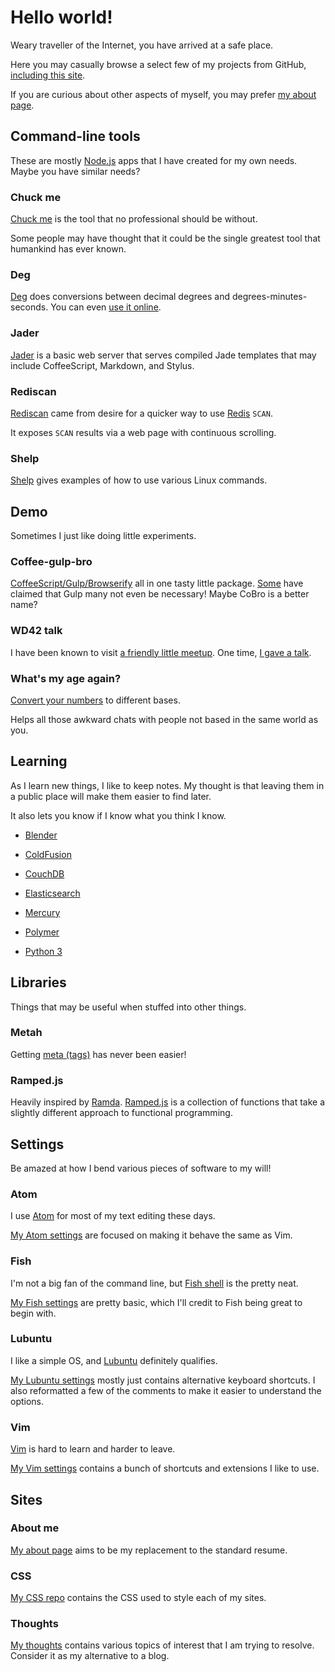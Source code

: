 # Hello world!

Weary traveller of the Internet, you have arrived at a safe place.

Here you may casually browse a select few of my projects from GitHub,
[including this site](https://github.com/MattMS/mattms.github.io).

If you are curious about other aspects of myself, you may prefer
[my about page](http://about.mattms.info/).


## Command-line tools

These are mostly [Node.js](https://nodejs.org/) apps that I have created for my own needs.
Maybe you have similar needs?


### Chuck me

[Chuck me](https://github.com/MattMS/chuckme)
is the tool that no professional should be without.

Some people may have thought that it could be the single greatest tool that humankind has ever known.


### Deg

[Deg](https://github.com/MattMS/deg)
does conversions between decimal degrees and degrees-minutes-seconds.
You can even [use it online](https://mattms.github.io/deg/).


### Jader

[Jader](https://mattms.github.io/jader)
is a basic web server that serves compiled Jade templates that may include CoffeeScript, Markdown, and Stylus.


### Rediscan

[Rediscan](https://github.com/MattMS/rediscan)
came from desire for a quicker way to use [Redis](http://redis.io/) `SCAN`.

It exposes `SCAN` results via a web page with continuous scrolling.


### Shelp

[Shelp](https://github.com/MattMS/shelp#shell-help)
gives examples of how to use various Linux commands.


## Demo

Sometimes I just like doing little experiments.


### Coffee-gulp-bro

[CoffeeScript/Gulp/Browserify](https://github.com/MattMS/coffee_gulp_bro)
all in one tasty little package.
[Some](https://github.com/joshgillies) have claimed that Gulp many not even be necessary!
Maybe CoBro is a better name?


### WD42 talk

I have been known to visit [a friendly little meetup](http://web.dev42.co/).
One time, [I gave a talk](https://github.com/MattMS/WD42_CoffeeScript_talk).


### What's my age again?

[Convert your numbers](https://github.com/MattMS/whats_my_age_again)
to different bases.

Helps all those awkward chats with people not based in the same world as you.


## Learning

As I learn new things, I like to keep notes.
My thought is that leaving them in a public place will make them easier to find later.

It also lets you know if I know what you think I know.

- [Blender](https://github.com/MattMS/Blender_notes)

- [ColdFusion](https://github.com/MattMS/ColdFusion_notes)

- [CouchDB](https://github.com/MattMS/CouchDB_notes)

- [Elasticsearch](https://github.com/MattMS/Elasticsearch_notes)

- [Mercury](https://github.com/MattMS/mercury_demo)

- [Polymer](https://github.com/MattMS/Polymer_demo)

- [Python 3](https://github.com/MattMS/Python_3_notes)


## Libraries

Things that may be useful when stuffed into other things.


### Metah

Getting [meta (tags)](https://github.com/MattMS/metah)
has never been easier!


### Ramped.js

Heavily inspired by [Ramda](http://ramdajs.com/).
[Ramped.js](https://github.com/MattMS/ramped.js)
is a collection of functions that take a slightly different approach to functional programming.


## Settings

Be amazed at how I bend various pieces of software to my will!


### Atom

I use [Atom](https://atom.io/) for most of my text editing these days.

[My Atom settings](https://github.com/MattMS/my_atom_settings)
are focused on making it behave the same as Vim.


### Fish

I'm not a big fan of the command line, but [Fish shell](http://fishshell.com/) is the pretty neat.

[My Fish settings](https://github.com/MattMS/my-fish-config)
are pretty basic, which I'll credit to Fish being great to begin with.


### Lubuntu

I like a simple OS, and [Lubuntu](http://lubuntu.net/) definitely qualifies.

[My Lubuntu settings](https://github.com/MattMS/my-lubuntu-config)
mostly just contains alternative keyboard shortcuts.
I also reformatted a few of the comments to make it easier to understand the options.


### Vim

[Vim](http://www.vim.org/) is hard to learn and harder to leave.

[My Vim settings](https://github.com/MattMS/my-vim-config)
contains a bunch of shortcuts and extensions I like to use.


## Sites

### About me

[My about page](http://about.mattms.info/)
aims to be my replacement to the standard resume.


### CSS

[My CSS repo](http://css.mattms.info/)
contains the CSS used to style each of my sites.


### Thoughts

[My thoughts](http://thoughts.mattms.info/)
contains various topics of interest that I am trying to resolve.
Consider it as my alternative to a blog.
